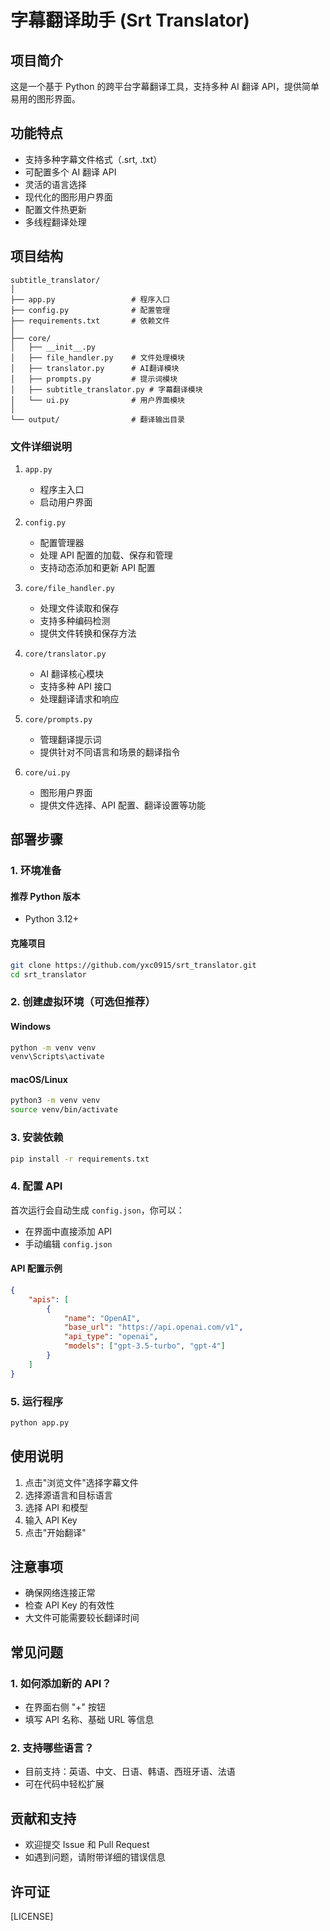 # 字幕翻译助手 (Srt Translator)

## 项目简介

这是一个基于 Python 的跨平台字幕翻译工具，支持多种 AI 翻译 API，提供简单易用的图形界面。

## 功能特点

- 支持多种字幕文件格式（.srt, .txt）
- 可配置多个 AI 翻译 API
- 灵活的语言选择
- 现代化的图形用户界面
- 配置文件热更新
- 多线程翻译处理

## 项目结构

```
subtitle_translator/
│
├── app.py                 # 程序入口
├── config.py              # 配置管理
├── requirements.txt       # 依赖文件
│
├── core/
│   ├── __init__.py
│   ├── file_handler.py    # 文件处理模块
│   ├── translator.py      # AI翻译模块
│   ├── prompts.py         # 提示词模块
│   ├── subtitle_translator.py # 字幕翻译模块
│   └── ui.py              # 用户界面模块
│
└── output/                # 翻译输出目录
```

### 文件详细说明

1. `app.py`
   - 程序主入口
   - 启动用户界面

2. `config.py`
   - 配置管理器
   - 处理 API 配置的加载、保存和管理
   - 支持动态添加和更新 API 配置

3. `core/file_handler.py`
   - 处理文件读取和保存
   - 支持多种编码检测
   - 提供文件转换和保存方法

4. `core/translator.py`
   - AI 翻译核心模块
   - 支持多种 API 接口
   - 处理翻译请求和响应

5. `core/prompts.py`
   - 管理翻译提示词
   - 提供针对不同语言和场景的翻译指令

6. `core/ui.py`
   - 图形用户界面
   - 提供文件选择、API 配置、翻译设置等功能

## 部署步骤

### 1. 环境准备

#### 推荐 Python 版本
- Python 3.12+

#### 克隆项目
```bash
git clone https://github.com/yxc0915/srt_translator.git
cd srt_translator
```

### 2. 创建虚拟环境（可选但推荐）

#### Windows
```bash
python -m venv venv
venv\Scripts\activate
```

#### macOS/Linux
```bash
python3 -m venv venv
source venv/bin/activate
```

### 3. 安装依赖

```bash
pip install -r requirements.txt
```

### 4. 配置 API

首次运行会自动生成 `config.json`，你可以：
- 在界面中直接添加 API
- 手动编辑 `config.json`

#### API 配置示例
```json
{
    "apis": [
        {
            "name": "OpenAI",
            "base_url": "https://api.openai.com/v1",
            "api_type": "openai",
            "models": ["gpt-3.5-turbo", "gpt-4"]
        }
    ]
}
```

### 5. 运行程序

```bash
python app.py
```

## 使用说明

1. 点击"浏览文件"选择字幕文件
2. 选择源语言和目标语言
3. 选择 API 和模型
4. 输入 API Key
5. 点击"开始翻译"

## 注意事项

- 确保网络连接正常
- 检查 API Key 的有效性
- 大文件可能需要较长翻译时间

## 常见问题

### 1. 如何添加新的 API？
- 在界面右侧 "+" 按钮
- 填写 API 名称、基础 URL 等信息

### 2. 支持哪些语言？
- 目前支持：英语、中文、日语、韩语、西班牙语、法语
- 可在代码中轻松扩展

## 贡献和支持

- 欢迎提交 Issue 和 Pull Request
- 如遇到问题，请附带详细的错误信息

## 许可证

[LICENSE]
